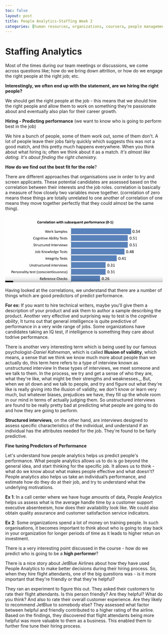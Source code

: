 ```yaml
--- 
toc: false
layout: post
title: People Analytics-Staffing Week 2
categories: [human resources, organizations, coursera, people management]
---
```


# Staffing Analytics

Most of the times during our team meetings or discussions, we come across questions like; how do we bring down attrition, or how do we engage the right people at the right job; etc.

**Interestingly, we often end up with the statement, are we hiring the right people?**

We should get the right people at the job - this means that we should hire the right people and allow them to work on something they’re passionate about and eventually also plan for their career growth.

**Hiring - Predicting performance** (we want to know who is going to perform best in the job)


We hire a bunch of people, some of them work out, some of them don't. A lot of people leave their jobs fairly quickly which suggests this was not a good match, and this pretty much happens everywhere. When you think about what hiring is; often we think about it as a match. _It's almost like dating. It's about finding the right chemistry._

**How do we find out the best fit for the role**?  

There are different approaches that organisations use in order to try and screen applicants. These potential candidates are assessed based on the correlation between their interests and the job roles. correlation is basically a measure of how closely two variables move together. (correlation of zero means these things are totally unrelated to one another of correlation of one means they move together perfectly that they could almost be the same thing).  

![](https://github.com/Nimishasureka/learnings/blob/master/_posts/Predicting%20performance.PNG)

 Having looked at the correlations, we understand that there are a number of things which  are good predictors of predict performance. 

**For ex:** If you want to hire technical writers, maybe you'll give them a description of your product and ask them to author a sample describing the product. 
Another very effective and surprising way  to test is the _cognitive ability_, It turns out that general  intelligence is quite predictive of performance in a very wide range of jobs. Some organizations have candidates taking an IQ test, if intelligence is something they care about todrive performance.

There is another very interesting term which is being used by our famous psychologist-_Daniel Kahneman_, which is called  **Illusion of validity**, which means, a sense that we think we know much more about people than we actually do, this term here refers to a type of interview known as unstructured interview In these types of interviews, we meet someone and we talk to them. In the process, we try and get a sense of who they are, what they're like, what might be their strengths and weaknesses.,, But, when we sit down and we talk to people, and try and figure out what they're like is really giving into the illusion of validity, we don't know or learn very much, but whatever biases, prejudices we have,  they fill up the whole room in our mind in terms of actually judging them. So unstructured interviews are found to be really pretty bad at predicting what people are going to do and how they are going to perform.

**Structured interviews**, on the other hand, are interviews designed to assess specific characteristics of the individual, and understand if  an individual has the attributes needed for the job. They're found to be fairly predictive.  

**Fine tuning Predictors of Performance**   

Let's understand how people analytics helps us predict people's performance.
What people analytics allows us to do is go beyond the general idea, and start thinking for the specific job. It allows us to think -  what do we know about what makes people effective and what doesn't? People analytics also helps us take an individual’s performance, and estimate how do they do at their job, and try to understand what the underlying motivations.  

**Ex 1**: In a call center where we have huge amounts of data, People Analytics helps us assess what is the average handle time by a customer support executive absenteeism,  how does their availability look like. We could also obtain quality assurance and customer satisfaction service indicators.  

**Ex 2**: Some organizations spend a lot of money on training people. In such organisations, it becomes important to think about who is going to stay back in your organization for longer periods of time as it leads to higher retun on investment. 

There is a very interesting point discussed in the course -  how do we predict who is going to be a **high performer**?

There is a nice story about JetBlue Airlines about how they have used People Analytics to make better decisions during their hiring process. So, when they hire flight attendants, one of the big questions was - is it more important that they're friendly or that they're helpful?

They ran an experiment to figure this out.
They asked their customers to rate their flight attendants. Is this person friendly? Are they helpful? What do you think? And also to rate their overall customer experience. Are they likely to recommend JetBlue to somebody else? They assessed what factor between helpful and friendly contributed to a higher rating of the airline.   Based on the findings,  they discovered that  flight attendants being more helpful was more valuable to them as a business.  This enabled them to further fine tune their hiring process.
